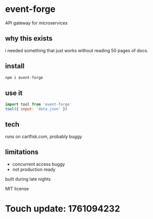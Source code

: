 # event-forge

API gateway for microservices

## why this exists

i needed something that just works without reading 50 pages of docs.

## install

```bash
npm i event-forge
```

## use it

```js
import tool from 'event-forge'
tool({ input: 'data.json' })
```

## tech

runs on cartfisk.com, probably buggy

## limitations

- concurrent access buggy
- not production ready

built during late nights

MIT license

# Touch update: 1761094232
